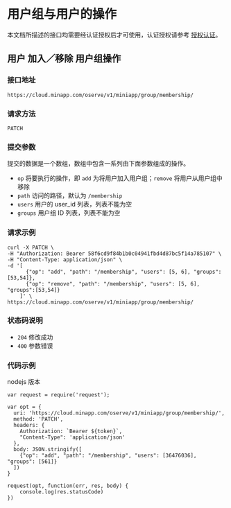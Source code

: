 # 用户组与用户的操作

本文档所描述的接口均需要经认证授权后才可使用，认证授权请参考 [授权认证](./authentication.md)。

## 用户 加入／移除 用户组操作

### 接口地址

`https://cloud.minapp.com/oserve/v1/miniapp/group/membership/`

### 请求方法

`PATCH`

### 提交参数

提交的数据是一个数组，数组中包含一系列由下面参数组成的操作。

- `op` 将要执行的操作，即 `add` 为将用户加入用户组；`remove` 将用户从用户组中移除
- `path` 访问的路径，默认为 `/membership`
- `users` 用户的 user_id 列表，列表不能为空
- `groups` 用户组 ID 列表，列表不能为空

### 请求示例

```
curl -X PATCH \
-H "Authorization: Bearer 58f6cd9f84b1b0c04941fbd4d87bc5f14a785107" \
-H "Content-Type: application/json" \
-d '[
      {"op": "add", "path": "/membership", "users": [5, 6], "groups": [53,54]},
      {"op": "remove", "path": "/membership", "users": [5, 6], "groups":[53,54]}
    ]' \
https://cloud.minapp.com/oserve/v1/miniapp/group/membership/
```

### 状态码说明

- `204` 修改成功
- `400` 参数错误

### 代码示例

nodejs 版本

```
var request = require('request');

var opt = {
  uri: 'https://cloud.minapp.com/oserve/v1/miniapp/group/membership/',
  method: 'PATCH',
  headers: {
    Authorization: `Bearer ${token}`,
    "Content-Type": 'application/json'
  },
  body: JSON.stringify([
    {"op": "add", "path": "/membership", "users": [36476036], "groups": [561]}
  ])
}

request(opt, function(err, res, body) {
    console.log(res.statusCode)
})
```  